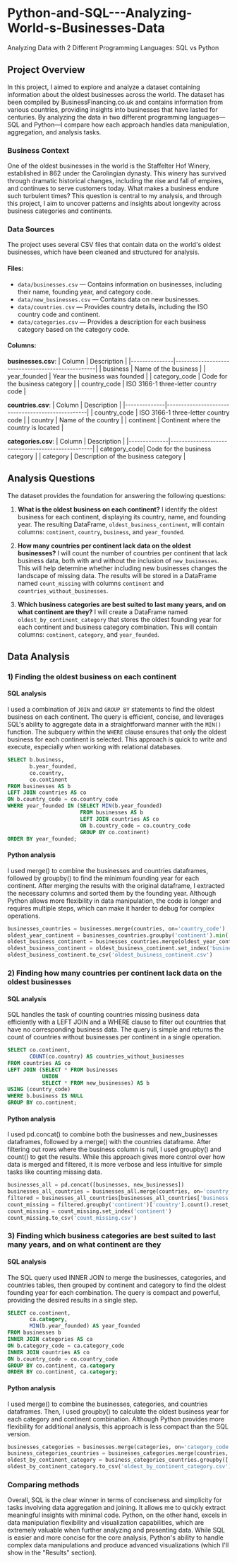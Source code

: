 # Python-and-SQL---Analyzing-World-s-Businesses-Data
Analyzing Data with 2 Different Programming Languages: SQL vs Python

## Project Overview
In this project, I aimed to explore and analyze a dataset containing information about the oldest businesses across the world. The dataset has been compiled by BusinessFinancing.co.uk and contains information from various countries, providing insights into businesses that have lasted for centuries. By analyzing the data in two different programming languages—SQL and Python—I compare how each approach handles data manipulation, aggregation, and analysis tasks.

### Business Context
One of the oldest businesses in the world is the Staffelter Hof Winery, established in 862 under the Carolingian dynasty. This winery has survived through dramatic historical changes, including the rise and fall of empires, and continues to serve customers today. What makes a business endure such turbulent times? This question is central to my analysis, and through this project, I aim to uncover patterns and insights about longevity across business categories and continents.

### Data Sources
The project uses several CSV files that contain data on the world's oldest businesses, which have been cleaned and structured for analysis.

#### Files:
- `data/businesses.csv` — Contains information on businesses, including their name, founding year, and category code.
- `data/new_businesses.csv` — Contains data on new businesses.
- `data/countries.csv` — Provides country details, including the ISO country code and continent.
- `data/categories.csv` — Provides a description for each business category based on the category code.

#### Columns:

**businesses.csv**:
| Column        | Description                                      |
|---------------|--------------------------------------------------|
| business      | Name of the business                             |
| year_founded  | Year the business was founded                    |
| category_code | Code for the business category                   |
| country_code  | ISO 3166-1 three-letter country code             |

**countries.csv**:
| Column       | Description                                      |
|--------------|--------------------------------------------------|
| country_code | ISO 3166-1 three-letter country code             |
| country      | Name of the country                              |
| continent    | Continent where the country is located           |

**categories.csv**:
| Column       | Description                                      |
|--------------|--------------------------------------------------|
| category_code| Code for the business category                   |
| category     | Description of the business category             |

## Analysis Questions
The dataset provides the foundation for answering the following questions:

1. **What is the oldest business on each continent?**
   I identify the oldest business for each continent, displaying its country, name, and founding year. The resulting DataFrame, `oldest_business_continent`, will contain columns: `continent`, `country`, `business`, and `year_founded`.

2. **How many countries per continent lack data on the oldest businesses?**
   I will count the number of countries per continent that lack business data, both with and without the inclusion of `new_businesses`. This will help determine whether including new businesses changes the landscape of missing data. The results will be stored in a DataFrame named `count_missing` with columns `continent` and `countries_without_businesses`.

3. **Which business categories are best suited to last many years, and on what continent are they?**
   I will create a DataFrame named `oldest_by_continent_category` that stores the oldest founding year for each continent and business category combination. This will contain columns: `continent`, `category`, and `year_founded`.

## Data Analysis
### 1) Finding the oldest business on each continent
#### SQL analysis
I used a combination of `JOIN` and `GROUP BY` statements to find the oldest business on each continent. The query is efficient, concise, and leverages SQL's ability to aggregate data in a straightforward manner with the `MIN()` function. The subquery within the `WHERE` clause ensures that only the oldest business for each continent is selected. This approach is quick to write and execute, especially when working with relational databases.
```sql
SELECT b.business, 
       b.year_founded,
	   co.country,
	   co.continent
FROM businesses AS b
LEFT JOIN countries AS co
ON b.country_code = co.country_code
WHERE year_founded IN (SELECT MIN(b.year_founded)
                       FROM businesses AS b
                       LEFT JOIN countries AS co
                       ON b.country_code = co.country_code
                       GROUP BY co.continent)
ORDER BY year_founded;
```
#### Python analysis
I used merge() to combine the businesses and countries dataframes, followed by groupby() to find the minimum founding year for each continent. After merging the results with the original dataframe, I extracted the necessary columns and sorted them by the founding year. Although Python allows more flexibility in data manipulation, the code is longer and requires multiple steps, which can make it harder to debug for complex operations.
```python
businesses_countries = businesses.merge(countries, on='country_code')
oldest_year_continent = businesses_countries.groupby('continent').min('year_founded')
oldest_business_continent = businesses_countries.merge(oldest_year_continent, on=['continent', 'year_founded'])[['business', 'year_founded', 'country', 'continent']].sort_values('year_founded')
oldest_business_continent = oldest_business_continent.set_index('business')
oldest_business_continent.to_csv('oldest_business_continent.csv')
```
### 2) Finding how many countries per continent lack data on the oldest businesses
#### SQL analysis
SQL handles the task of counting countries missing business data efficiently with a LEFT JOIN and a WHERE clause to filter out countries that have no corresponding business data. The query is simple and returns the count of countries without businesses per continent in a single operation.
```sql
SELECT co.continent, 
       COUNT(co.country) AS countries_without_businesses
FROM countries AS co
LEFT JOIN (SELECT * FROM businesses
           UNION
           SELECT * FROM new_businesses) AS b
USING (country_code)
WHERE b.business IS NULL
GROUP BY co.continent;
```
#### Python analysis
I used pd.concat() to combine both the businesses and new_businesses dataframes, followed by a merge() with the countries dataframe. After filtering out rows where the business column is null, I used groupby() and count() to get the results. While this approach gives more control over how data is merged and filtered, it is more verbose and less intuitive for simple tasks like counting missing data.
```python
businesses_all = pd.concat([businesses, new_businesses])
businesses_all_countries = businesses_all.merge(countries, on='country_code', how='outer')
filtered = businesses_all_countries[businesses_all_countries['business'].isnull()]
count_missing = filtered.groupby('continent')['country'].count().reset_index(name='countries_without_businesses')
count_missing = count_missing.set_index('continent')
count_missing.to_csv('count_missing.csv')
```
### 3) Finding which business categories are best suited to last many years, and on what continent are they
#### SQL analysis
The SQL query used INNER JOIN to merge the businesses, categories, and countries tables, then grouped by continent and category to find the oldest founding year for each combination. The query is compact and powerful, providing the desired results in a single step.
```sql
SELECT co.continent, 
       ca.category, 
	   MIN(b.year_founded) AS year_founded
FROM businesses b
INNER JOIN categories AS ca 
ON b.category_code = ca.category_code
INNER JOIN countries AS co 
ON b.country_code = co.country_code
GROUP BY co.continent, ca.category
ORDER BY co.continent, ca.category;
```
#### Python analysis
I used merge() to combine the businesses, categories, and countries dataframes. Then, I used groupby() to calculate the oldest business year for each category and continent combination. Although Python provides more flexibility for additional analysis, this approach is less compact than the SQL version.
```python
businesses_categories = businesses.merge(categories, on='category_code', how='inner')
business_categories_countries = businesses_categories.merge(countries, on='country_code', how='inner')
oldest_by_continent_category = business_categories_countries.groupby(['continent', 'category']).min('year_founded')
oldest_by_continent_category.to_csv('oldest_by_continent_category.csv')
```
### Comparing methods
Overall, SQL is the clear winner in terms of conciseness and simplicity for tasks involving data aggregation and joining. It allows me to quickly extract meaningful insights with minimal code. Python, on the other hand, excels in data manipulation flexibility and visualization capabilities, which are extremely valuable when further analyzing and presenting data. While SQL is easier and more concise for the core analysis, Python's ability to handle complex data manipulations and produce advanced visualizations (which I'll show in the "Results" section).
